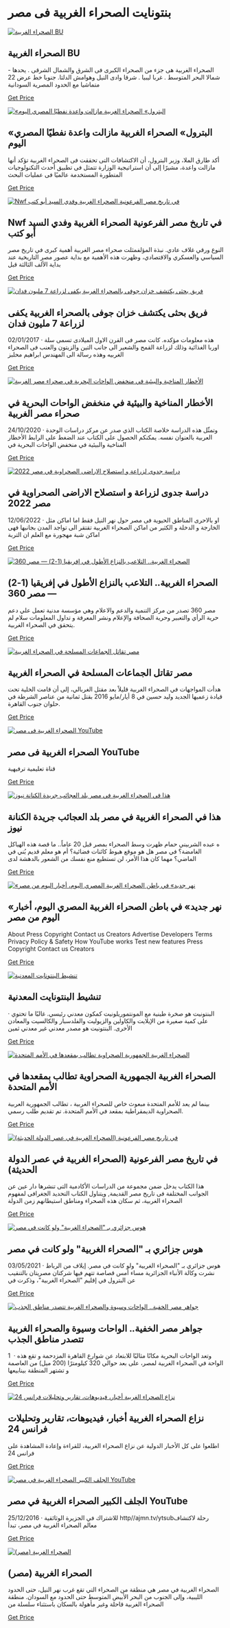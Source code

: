 # بنتونايت الصحراء الغربية فى مصر
<a href="https://mnn.zoosnet.net/LR/Chatpre.aspx?id=MNN94995150&p=https://vbl.co.za/" target="_blank">![الصحراء الغربية BU](https://raw.githubusercontent.com/gcmcrusher/imgs/main/98.jpg)</a>
## الصحراء الغربية BU
الصحراء الغربية هى جزء من الصحراء الكبرى فى الشرق والشمال الشرقى . يحدها - شمالا البحر المتوسط . غربا ليبيا . شرقا وادى النيل وهوامش الدلتا. جنوبا خط عرض 22 متماشيا مع الحدود المصرية السودانية
<a href="https://mnn.zoosnet.net/LR/Chatpre.aspx?id=MNN94995150&p=https://vbl.co.za/" target="_blank">Get Price</a>
<a href="https://mnn.zoosnet.net/LR/Chatpre.aspx?id=MNN94995150&p=https://vbl.co.za/" target="_blank">![«البترول» الصحراء الغربية مازالت واعدة نفطيًا المصري اليوم](https://raw.githubusercontent.com/gcmcrusher/imgs/main/416.jpg)</a>
## «البترول» الصحراء الغربية مازالت واعدة نفطيًا المصري اليوم
أكد طارق الملا، وزير البترول، أن الاكتشافات التى تحققت فى الصحراء الغربية تؤكد أنها مازالت واعدة، مشيرًا إلى أن استراتيجية الوزارة تتمثل فى تطبيق أحدث التكنولوجيات المتطورة المستخدمة عالميًا فى عمليات البحث 
<a href="https://mnn.zoosnet.net/LR/Chatpre.aspx?id=MNN94995150&p=https://vbl.co.za/" target="_blank">Get Price</a>
<a href="https://mnn.zoosnet.net/LR/Chatpre.aspx?id=MNN94995150&p=https://vbl.co.za/" target="_blank">![Nwf في تاريخ مصر الفرعونية الصحراء الغربية وفدي السيد أبو كتب](https://raw.githubusercontent.com/gcmcrusher/imgs/main/433.jpg)</a>
## Nwf في تاريخ مصر الفرعونية الصحراء الغربية وفدي السيد أبو كتب
النوع ورقي غلاف عادي. نبذة المؤلفمثلت صحراء مصر الغربية أهمية كبرى في تاريخ مصر السياسي والعسكري والاقتصادي، وظهرت هذه الأهمية مع بداية عصور مصر التاريخية عند بداية الألف الثالثة قبل 
<a href="https://mnn.zoosnet.net/LR/Chatpre.aspx?id=MNN94995150&p=https://vbl.co.za/" target="_blank">Get Price</a>
<a href="https://mnn.zoosnet.net/LR/Chatpre.aspx?id=MNN94995150&p=https://vbl.co.za/" target="_blank">![فريق بحثى يكتشف خزان جوفى بالصحراء الغربية يكفى لزراعة 7 مليون فدان ](https://raw.githubusercontent.com/gcmcrusher/imgs/main/573.jpg)</a>
## فريق بحثى يكتشف خزان جوفى بالصحراء الغربية يكفى لزراعة 7 مليون فدان 
02/01/2017 · هذه معلومات مؤكده. كانت مصر فى القرن الاول الميلادى تسمى سلة اوربا الغذائية وذلك لزراعة القمح والشعير الى جانب التين والزيتون والعنب فى الصحراء الغربيه وهذه رسالة الى المهندس ابراهيم محلبز
<a href="https://mnn.zoosnet.net/LR/Chatpre.aspx?id=MNN94995150&p=https://vbl.co.za/" target="_blank">Get Price</a>
<a href="https://mnn.zoosnet.net/LR/Chatpre.aspx?id=MNN94995150&p=https://vbl.co.za/" target="_blank">![الأخطار المناخية والبيئية في منخفض الواحات البحرية في صحراء مصر الغربية](https://raw.githubusercontent.com/gcmcrusher/imgs/main/266.jpg)</a>
## الأخطار المناخية والبيئية في منخفض الواحات البحرية في صحراء مصر الغربية
24/10/2020 · وتمثّل هذه الدراسة خلاصة الكتاب الذي صدر عن مركز دراسات الوحدة العربية بالعنوان نفسه. يمكنكم الحصول على الكتاب عند الضغط على الرابط الأخطار المناخية والبيئية في منخفض الواحات البحرية في 
<a href="https://mnn.zoosnet.net/LR/Chatpre.aspx?id=MNN94995150&p=https://vbl.co.za/" target="_blank">Get Price</a>
<a href="https://mnn.zoosnet.net/LR/Chatpre.aspx?id=MNN94995150&p=https://vbl.co.za/" target="_blank">![دراسة جدوى لزراعة و استصلاح الاراضى الصحراوية في مصر 2022](https://raw.githubusercontent.com/gcmcrusher/imgs/main/348.jpg)</a>
## دراسة جدوى لزراعة و استصلاح الاراضى الصحراوية في مصر 2022
12/06/2022 · او بالاحرى المناطق الحيوية فى مصر حول نهر النيل فقط اما اماكن مثل الخارجة و الدخلة و الكثير من اماكن الصحراء الغربية تقتقر الى تواجد المدن بجانبها فهى اماكن شبة مهجورة مع العلم ان التربة 
<a href="https://mnn.zoosnet.net/LR/Chatpre.aspx?id=MNN94995150&p=https://vbl.co.za/" target="_blank">Get Price</a>
<a href="https://mnn.zoosnet.net/LR/Chatpre.aspx?id=MNN94995150&p=https://vbl.co.za/" target="_blank">![الصحراء الغربية.. التلاعب بالنزاع الأطول في إفريقيا (1-2) — مصر 360](https://raw.githubusercontent.com/gcmcrusher/imgs/main/343.jpg)</a>
## الصحراء الغربية.. التلاعب بالنزاع الأطول في إفريقيا (1-2) — مصر 360
مصر 360 تصدر من مركز التنمية والدعم والاعلام وهي مؤسسة مدنية تعمل علي دعم حرية الرأي والتعبير وحرية الصحافة والإعلام ونشر المعرفة و تداول المعلومات سلام لم يتحقق في الصحراء الغربية.
<a href="https://mnn.zoosnet.net/LR/Chatpre.aspx?id=MNN94995150&p=https://vbl.co.za/" target="_blank">Get Price</a>
<a href="https://mnn.zoosnet.net/LR/Chatpre.aspx?id=MNN94995150&p=https://vbl.co.za/" target="_blank">![مصر تقاتل الجماعات المسلحة في الصحراء الغربية](https://raw.githubusercontent.com/gcmcrusher/imgs/main/746.jpg)</a>
## مصر تقاتل الجماعات المسلحة في الصحراء الغربية
هدأت المواجهات في الصحراء الغربية قليلاً بعد مقتل الغربالي، إلى أن قامت الخلية تحت قيادة زعميها الجديد وليد حسين في 8 أيار/مايو 2016 بقتل ثمانية من عناصر الشرطة في حلوان جنوب القاهرة.
<a href="https://mnn.zoosnet.net/LR/Chatpre.aspx?id=MNN94995150&p=https://vbl.co.za/" target="_blank">Get Price</a>
<a href="https://mnn.zoosnet.net/LR/Chatpre.aspx?id=MNN94995150&p=https://vbl.co.za/" target="_blank">![الصحراء الغربية فى مصر YouTube](https://raw.githubusercontent.com/gcmcrusher/imgs/main/325.jpg)</a>
## الصحراء الغربية فى مصر YouTube
قناة تعليمية ترفيهية
<a href="https://mnn.zoosnet.net/LR/Chatpre.aspx?id=MNN94995150&p=https://vbl.co.za/" target="_blank">Get Price</a>
<a href="https://mnn.zoosnet.net/LR/Chatpre.aspx?id=MNN94995150&p=https://vbl.co.za/" target="_blank">![هذا في الصحراء الغربية في مصر بلد العجائب جريدة الكنانة نيوز](https://raw.githubusercontent.com/gcmcrusher/imgs/main/511.jpg)</a>
## هذا في الصحراء الغربية في مصر بلد العجائب جريدة الكنانة نيوز
ه عبده الشربيني حمام ظهرت وسط الصحراء بمصر قبل 20 عاماً.. ما قصة هذه الهياكل الغامضة؟ في مصر هل هو موقع هبوط كائنات فضائية؟ أم هو معلم قديم بُني في الماضي؟ مهما كان هذا الأمر، لن تستطيع منع نفسك من الشعور بالدهشة لدى 
<a href="https://mnn.zoosnet.net/LR/Chatpre.aspx?id=MNN94995150&p=https://vbl.co.za/" target="_blank">Get Price</a>
<a href="https://mnn.zoosnet.net/LR/Chatpre.aspx?id=MNN94995150&p=https://vbl.co.za/" target="_blank">![«نهر جديد» في باطن الصحراء الغربية المصري اليوم، أخبار اليوم من مصر](https://raw.githubusercontent.com/gcmcrusher/imgs/main/356.jpg)</a>
## «نهر جديد» في باطن الصحراء الغربية المصري اليوم، أخبار اليوم من مصر
About Press Copyright Contact us Creators Advertise Developers Terms Privacy Policy & Safety How YouTube works Test new features Press Copyright Contact us Creators 
<a href="https://mnn.zoosnet.net/LR/Chatpre.aspx?id=MNN94995150&p=https://vbl.co.za/" target="_blank">Get Price</a>
<a href="https://mnn.zoosnet.net/LR/Chatpre.aspx?id=MNN94995150&p=https://vbl.co.za/" target="_blank">![تنشيط البنتونايت المعدنية](https://raw.githubusercontent.com/gcmcrusher/imgs/main/535.jpg)</a>
## تنشيط البنتونايت المعدنية
 · البنتونيت هو صخرة طينية مع المونتموريلونيت كمكون معدني رئيسي. غالبًا ما تحتوي على كمية صغيرة من الإيلايت والكاولين والزيوليت والفلدسبار والكالسيت والمعادن الأخرى. البنتونيت هو مصدر معدني غير معدني ثمين 
<a href="https://mnn.zoosnet.net/LR/Chatpre.aspx?id=MNN94995150&p=https://vbl.co.za/" target="_blank">Get Price</a>
<a href="https://mnn.zoosnet.net/LR/Chatpre.aspx?id=MNN94995150&p=https://vbl.co.za/" target="_blank">![الصحراء الغربية الجمهورية الصحراوية تطالب بمقعدها في الأمم المتحدة](https://raw.githubusercontent.com/gcmcrusher/imgs/main/681.jpg)</a>
## الصحراء الغربية الجمهورية الصحراوية تطالب بمقعدها في الأمم المتحدة
بينما لم يعد للأمم المتحدة مبعوث خاص للصحراء الغربية ، تطالب الجمهورية العربية الصحراوية الديمقراطية بمقعد في الأمم المتحدة. تم تقديم طلب رسمي.
<a href="https://mnn.zoosnet.net/LR/Chatpre.aspx?id=MNN94995150&p=https://vbl.co.za/" target="_blank">Get Price</a>
<a href="https://mnn.zoosnet.net/LR/Chatpre.aspx?id=MNN94995150&p=https://vbl.co.za/" target="_blank">![في تاريخ مصر الفرعونية (الصحراء الغربية في عصر الدولة الحديثة)](https://raw.githubusercontent.com/gcmcrusher/imgs/main/292.jpg)</a>
## في تاريخ مصر الفرعونية (الصحراء الغربية في عصر الدولة الحديثة)
هذا الكتاب يدخل ضمن مجموعة من الدراسات الأكادمية التى تنشرها دار عين عن الجوانب المختلفة فى تاريخ مصر القديمة, ويتناول الكتاب التحديد الجغرافى لمفهوم الصحراء الغربية، ثم سكان هذه الصحراء ومناطق استيطانهم زمن الدولة 
<a href="https://mnn.zoosnet.net/LR/Chatpre.aspx?id=MNN94995150&p=https://vbl.co.za/" target="_blank">Get Price</a>
<a href="https://mnn.zoosnet.net/LR/Chatpre.aspx?id=MNN94995150&p=https://vbl.co.za/" target="_blank">![هوس جزائري بـ "الصحراء الغربية" ولو كانت في مصر](https://raw.githubusercontent.com/gcmcrusher/imgs/main/361.jpg)</a>
## هوس جزائري بـ "الصحراء الغربية" ولو كانت في مصر
03/05/2021 · هوس جزائري بـ "الصحراء الغربية" ولو كانت في مصر. إيلاف من الرباط نشرت وكالة الأنباء الجزائرية مساء أمس قصاصة تتهم فيها شركتان مصريتان بالتنقيب عن البترول في إقليم "الصحراء الغربية"، وذكرت في 
<a href="https://mnn.zoosnet.net/LR/Chatpre.aspx?id=MNN94995150&p=https://vbl.co.za/" target="_blank">Get Price</a>
<a href="https://mnn.zoosnet.net/LR/Chatpre.aspx?id=MNN94995150&p=https://vbl.co.za/" target="_blank">![جواهر مصر الخفية.. الواحات وسيوة والصحراء الغربية تتصدر مناطق الجذب ](https://raw.githubusercontent.com/gcmcrusher/imgs/main/615.jpg)</a>
## جواهر مصر الخفية.. الواحات وسيوة والصحراء الغربية تتصدر مناطق الجذب 
1  · وتعد الواحات البحرية مكانًا مثاليًا للابتعاد عن شوارع القاهرة المزدحمة و تقع هذه الواحة في الصحراء الغربية لمصر، على بعد حوالي 320 كيلومترًا (200 ميل) من العاصمة و تشتهر المنطقة بينابيعها 
<a href="https://mnn.zoosnet.net/LR/Chatpre.aspx?id=MNN94995150&p=https://vbl.co.za/" target="_blank">Get Price</a>
<a href="https://mnn.zoosnet.net/LR/Chatpre.aspx?id=MNN94995150&p=https://vbl.co.za/" target="_blank">![نزاع الصحراء الغربية أخبار، فيديوهات، تقارير وتحليلات فرانس 24](https://raw.githubusercontent.com/gcmcrusher/imgs/main/762.jpg)</a>
## نزاع الصحراء الغربية أخبار، فيديوهات، تقارير وتحليلات فرانس 24
اطلعوا على كل الأخبار الدولية عن نزاع الصحراء الغربية، للقراءة وإعادة المشاهدة على فرانس 24
<a href="https://mnn.zoosnet.net/LR/Chatpre.aspx?id=MNN94995150&p=https://vbl.co.za/" target="_blank">Get Price</a>
<a href="https://mnn.zoosnet.net/LR/Chatpre.aspx?id=MNN94995150&p=https://vbl.co.za/" target="_blank">![الجلف الكبير الصحراء الغربية في مصر YouTube](https://raw.githubusercontent.com/gcmcrusher/imgs/main/564.jpg)</a>
## الجلف الكبير الصحراء الغربية في مصر YouTube
25/12/2016 · للاشتراك في الجزيرة الوثائقية http//ajmn.tv/ytsubرحلة لاكتشاف معالم الصحراء الغربية في مصر، تبدأ 
<a href="https://mnn.zoosnet.net/LR/Chatpre.aspx?id=MNN94995150&p=https://vbl.co.za/" target="_blank">Get Price</a>
<a href="https://mnn.zoosnet.net/LR/Chatpre.aspx?id=MNN94995150&p=https://vbl.co.za/" target="_blank">![الصحراء الغربية (مصر)](https://raw.githubusercontent.com/gcmcrusher/imgs/main/703.jpg)</a>
## الصحراء الغربية (مصر)
الصحراء الغربية في مصر هي منطقة من الصحراء التي تقع غرب نهر النيل، حتى الحدود الليبية، وإلى الجنوب من البحر الأبيض المتوسط حتى الحدود مع السودان. منطقة الصحراء الغربية قاحلة وغير مأهولة بالسكان باستثناء سلسلة من 
<a href="https://mnn.zoosnet.net/LR/Chatpre.aspx?id=MNN94995150&p=https://vbl.co.za/" target="_blank">Get Price</a>
